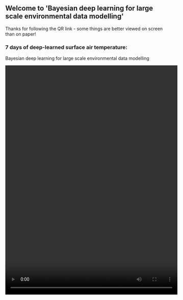 ## Welcome to 'Bayesian deep learning for large scale environmental data modelling'

Thanks for following the QR link - some things are better viewed on screen than on paper!

###  7 days of deep-learned surface air temperature:

Bayesian deep learning for large scale environmental data modelling

<video width="540" height="720" controls>
  <source type="video/mp4" src="https://github.com/charliekirkwood/AI_UK_poster/blob/main/SRFC_AIR_TMPR_696k_gauss_uniform_network_86_animation_WOW_robust_v2_2020_11_06-2020_11_12.mp4">
</video>

